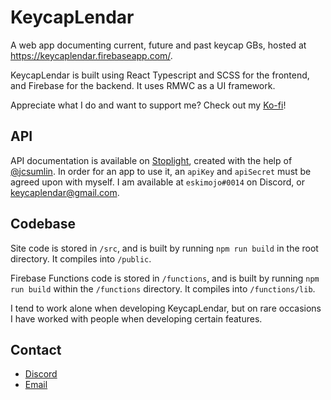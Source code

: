 # KeycapLendar

A web app documenting current, future and past keycap GBs, hosted at https://keycaplendar.firebaseapp.com/.

KeycapLendar is built using React Typescript and SCSS for the frontend, and Firebase for the backend. It uses RMWC as a UI framework.

Appreciate what I do and want to support me? Check out my [Ko-fi](https://ko-fi.com/eskimojo)!

## API

API documentation is available on [Stoplight](https://keycaplendar.stoplight.io/docs/keycaplendar/reference/KeycapLendar-API.v1.yaml), created with the help of [@jcsumlin](https://github.com/jcsumlin). In order for an app to use it, an `apiKey` and `apiSecret` must be agreed upon with myself. I am available at `eskimojo#0014` on Discord, or keycaplendar@gmail.com.

## Codebase

Site code is stored in `/src`, and is built by running `npm run build` in the root directory. It compiles into `/public`.

Firebase Functions code is stored in `/functions`, and is built by running `npm run build` within the `/functions` directory. It compiles into `/functions/lib`.

I tend to work alone when developing KeycapLendar, but on rare occasions I have worked with people when developing certain features.

## Contact

- [Discord](https://discord.gg/zrcN3qF)
- [Email](mailto:keycaplendar@gmail.com)
